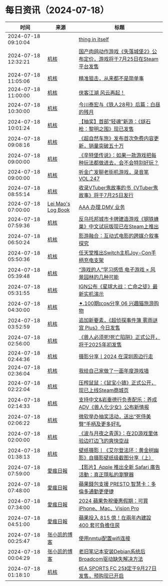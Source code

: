 ﻿# 每日资讯（2024-07-18）

|时间|来源|标题|
|---|---|---|
|2024-07-18 09:10:04|[](http://blog.fivest.one/feed)|[thing in itself](https://blog.fivest.one/archives/6816)|
|2024-07-18 12:32:21|[机核](https://www.gcores.com/rss)|[国产肉鸽动作游戏《失落城堡2》公布定价，游戏将于7月25日在Steam平台发售](https://www.gcores.com/articles/185196)|
|2024-07-18 11:05:06|[机核](https://www.gcores.com/rss)|[精准狙击，从来都不是简单事](https://www.gcores.com/articles/185190)|
|2024-07-18 11:00:00|[机核](https://www.gcores.com/rss)|[侠客江湖 风云再起！](https://www.gcores.com/videos/185178)|
|2024-07-18 10:30:00|[机核](https://www.gcores.com/rss)|[今川泰宏与《铁人28号》后篇：白昼的残月](https://www.gcores.com/videos/184651)|
|2024-07-18 10:01:24|[机核](https://www.gcores.com/rss)|[【抽奖】首部“轻魂”新游：《燧石枪：黎明之围》现已发售](https://www.gcores.com/articles/185188)|
|2024-07-18 09:08:16|[机核](https://www.gcores.com/rss)|[《超自然车旅》发布首次免费内容更新，销量突破五十万](https://www.gcores.com/articles/185186)|
|2024-07-18 09:00:00|[机核](https://www.gcores.com/rss)|[《辛特堡传说》：如果一款游戏把每种玩法都做进去，会不会特别好玩？](https://www.gcores.com/articles/184911)|
|2024-07-18 09:00:00|[机核](https://www.gcores.com/rss)|[听金广发聊老街机游戏，录音笔 VOL.247](https://www.gcores.com/radios/183699)|
|2024-07-18 08:55:14|[机核](https://www.gcores.com/rss)|[收录VTuber鬼故事的书《VTuber鬼故事》将于7月25日发行](https://www.gcores.com/articles/185184)|
|2024-07-18 07:00:00|[Lei Mao's Log Book](https://leimao.github.io/atom.xml)|[AAA 办理 DMV 业务](https://leimao.github.io/essay/AAA%E5%8A%9E%E7%90%86DMV%E4%B8%9A%E5%8A%A1/)|
|2024-07-18 07:59:36|[机核](https://www.gcores.com/rss)|[反乌托邦城市卡牌建造游戏《钢铁蜂巢》中文试玩版现已在Steam上推出](https://www.gcores.com/articles/185183)|
|2024-07-18 06:50:24|[机核](https://www.gcores.com/rss)|[影游融合：互动式电影的跨媒介叙事探究](https://www.gcores.com/articles/185177)|
|2024-07-18 05:50:36|[机核](https://www.gcores.com/rss)|[任天堂推出Switch主机Joy-Con手柄充电支架](https://www.gcores.com/articles/185175)|
|2024-07-18 05:39:48|[机核](https://www.gcores.com/rss)|[“游戏的人”学习感悟 电子游戏 × 风景园林的几种可能](https://www.gcores.com/articles/185099)|
|2024-07-18 05:31:55|[机核](https://www.gcores.com/rss)|[IGN公布《星球大战：亡命之徒》最新实机演示](https://www.gcores.com/articles/185173)|
|2024-07-18 04:30:00|[机核](https://www.gcores.com/rss)|[✦.100期ɪᴄᴏɴ分享 06 兴趣猫旅游购物](https://www.gcores.com/articles/185162)|
|2024-07-18 03:52:59|[机核](https://www.gcores.com/rss)|[追加新要素，《超侦探事件簿 雾雨谜宫 Plus》今日发售](https://www.gcores.com/articles/185171)|
|2024-07-18 02:56:00|[机核](https://www.gcores.com/rss)|[《兽人必须死!死亡陷阱》正式公开，将于2025年初发售](https://www.gcores.com/articles/185161)|
|2024-07-18 02:44:36|[机核](https://www.gcores.com/rss)|[摄影分享丨2024 在深圳周边行走](https://www.gcores.com/articles/185159)|
|2024-07-18 02:36:04|[机核](https://www.gcores.com/rss)|[我给自己家做了一面年度游戏墙](https://www.gcores.com/videos/185157)|
|2024-07-18 02:22:04|[机核](https://www.gcores.com/rss)|[压榨鼠鼠：《鼠宝小镇》正式公开，现已上线Steam商城页](https://www.gcores.com/articles/185166)|
|2024-07-18 02:14:33|[机核](https://www.gcores.com/rss)|[支持中文&岩垂德行负责配乐：养成ADV《兽人化少女》公布新情报](https://www.gcores.com/articles/185163)|
|2024-07-18 02:06:22|[机核](https://www.gcores.com/rss)|[微软举办抽奖活动，送出“死侍美臀”手柄及更多好礼](https://www.gcores.com/articles/185164)|
|2024-07-18 02:00:00|[机核](https://www.gcores.com/rss)|[《波与月夜之青莲》：在2D游戏里体验边打边飞的爽快空战](https://www.gcores.com/articles/184837)|
|2024-07-18 01:38:13|[机核](https://www.gcores.com/rss)|[壁纸摄影丨《艾尔登法环：黄金树幽影》自摄影壁纸级截图分享（上）](https://www.gcores.com/articles/185031)|
|2024-07-18 07:59:00|[愛瘋日報](http://www.iphonetaiwan.org/feeds/posts/default)|[【影片】Apple 推出全新 Safari 廣告活動：真正隱私的瀏覽器](https://www.iphonetaiwan.org/2024/07/apple-safari-privacy.html)|
|2024-07-18 07:48:00|[愛瘋日報](http://www.iphonetaiwan.org/feeds/posts/default)|[蘋果錢包支援 PRESTO 智慧卡：多倫多通勤更便捷](https://www.iphonetaiwan.org/2024/07/apple-wallet-presto-toronto.html)|
|2024-07-18 07:34:00|[愛瘋日報](http://www.iphonetaiwan.org/feeds/posts/default)|[2024 蘋果免稅優惠假期：可買 iPhone、Mac、Vision Pro](https://www.iphonetaiwan.org/2024/07/apple-2024-sales-tax-free.html)|
|2024-07-18 04:51:00|[愛瘋日報](http://www.iphonetaiwan.org/feeds/posts/default)|[蘋果投入 815 億！在兩年內建設 400 套可負擔住房](https://www.iphonetaiwan.org/2024/07/apple-bay-area-housing-innovation-fund.html)|
|2024-07-18 00:25:47|[张小凯的博客](https://jasonkayzk.github.io/atom.xml)|[使用nmtui配置wifi连接](https://jasonkayzk.github.io/2024/07/18/%E4%BD%BF%E7%94%A8nmtui%E9%85%8D%E7%BD%AEwifi%E8%BF%9E%E6%8E%A5/)|
|2024-07-18 00:04:29|[张小凯的博客](https://jasonkayzk.github.io/atom.xml)|[老旧笔记本安装Debian系统后Broadcom驱动缺失解决方法](https://jasonkayzk.github.io/2024/07/18/%E8%80%81%E6%97%A7%E7%AC%94%E8%AE%B0%E6%9C%AC%E5%AE%89%E8%A3%85Debian%E7%B3%BB%E7%BB%9F%E5%90%8EBroadcom%E9%A9%B1%E5%8A%A8%E7%BC%BA%E5%A4%B1%E8%A7%A3%E5%86%B3%E6%96%B9%E6%B3%95/)|
|2024-07-18 01:18:10|[机核](https://www.gcores.com/rss)|[《EA SPORTS FC 25》定于9月27日发售，预购现已开启](https://www.gcores.com/articles/185160)|
